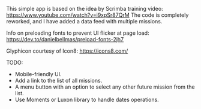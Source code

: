 This simple app is based on the idea by Scrimba training video: 
https://www.youtube.com/watch?v=i9xpSr87QrM
The code is completely reworked, and I have added a data feed with multiple missions.

Info on preloading fonts to prevent UI flicker at page load: https://dev.to/danielbellmas/preload-fonts-2jh7

Glyphicon courtesy of Icon8: https://icons8.com/

TODO:
* Mobile-friendly UI.
* Add a link to the list of all missions.
* A menu button with an option to select any other future mission from the list.
* Use Moments or Luxon library to handle dates operations.
